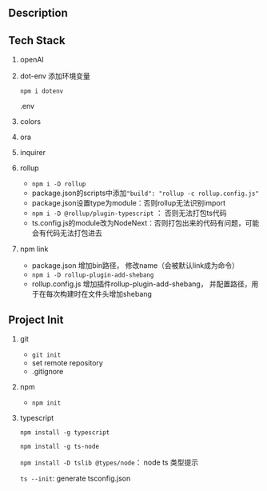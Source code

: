 ## Description

## Tech Stack

1. openAI

2. dot-env  添加环境变量

   `npm i dotenv`

   .env

3. colors

4. ora

5. inquirer

6. rollup

   - `npm i -D rollup`
   - package.json的scripts中添加`"build": "rollup -c rollup.config.js"`
   - package.json设置type为module：否则rollup无法识别import
   - `npm i -D @rollup/plugin-typescript` ： 否则无法打包ts代码
   - ts.config.js的module改为NodeNext：否则打包出来的代码有问题，可能会有代码无法打包进去

7. npm link

   - package.json 增加bin路径， 修改name（会被默认link成为命令）
   - `npm i -D rollup-plugin-add-shebang`
   - rollup.config.js 增加插件rollup-plugin-add-shebang， 并配置路径，用于在每次构建时在文件头增加shebang

## Project Init

1. git

   - `git init`
   - set remote repository
   - .gitignore

2. npm

   - `npm init`

3. typescript

   `npm install -g typescript`

   `npm install -g ts-node`

   `npm install -D tslib @types/node`： node ts 类型提示
   
   `ts --init`:  generate tsconfig.json